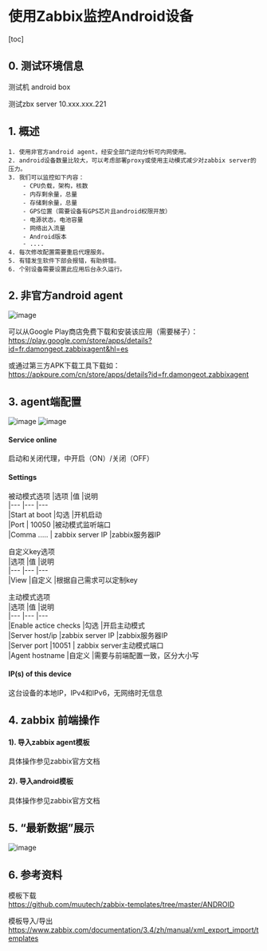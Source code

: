 # 使用Zabbix监控Android设备
[toc]

## 0. 测试环境信息

测试机 android box

测试zbx server 10.xxx.xxx.221


## 1. 概述
    1. 使用非官方android agent，经安全部门逆向分析可内网使用。
    2. android设备数量比较大，可以考虑部署proxy或使用主动模式减少对zabbix server的压力。
    3. 我们可以监控如下内容：  
        - CPU负载，架构，核数   
        - 内存剩余量，总量  
        - 存储剩余量，总量  
        - GPS位置（需要设备有GPS芯片且android权限开放）   
        - 电源状态，电池容量     
        - 网络出入流量  
        - Android版本   
        - ....
    4. 每次修改配置需要重启代理服务。
    5. 有错发生软件下部会报错，有助排错。
    6. 个别设备需要设置此应用后台永久运行。


## 2. 非官方android agent
![image](https://res.cloudinary.com/liz/image/upload/v1543398044/Android-devices-monitoring-with-Zabbix/01.jpg)

可以从Google Play商店免费下载和安装该应用（需要梯子）：   
https://play.google.com/store/apps/details?id=fr.damongeot.zabbixagent&hl=es  

或通过第三方APK下载工具下载如：  
https://apkpure.com/cn/store/apps/details?id=fr.damongeot.zabbixagent


## 3. agent端配置
![image](https://res.cloudinary.com/liz/image/upload/v1543397973/Android-devices-monitoring-with-Zabbix/002.jpg)
![image](https://res.cloudinary.com/liz/image/upload/v1543397974/Android-devices-monitoring-with-Zabbix/003.jpg)

#### Service online 
启动和关闭代理，中开启（ON）/关闭（OFF）  

#### Settings
被动模式选项
|选项          |值                 |说明  
|---           |---                |---  
|Start at boot |勾选               |开机启动  
|Port          | 10050             |被动模式监听端口  
|Comma .....   | zabbix server IP  |zabbix服务器IP   

自定义key选项  
|选项  |值     |说明  
|---   |---    |---  
|View  |自定义 |根据自己需求可以定制key  

主动模式选项  
|选项                 |值                |说明  
|---                  |---               |---  
|Enable actice checks |勾选              |开启主动模式  
|Server host/ip       |zabbix server IP  |zabbix服务器IP  
|Server port          |10051             | zabbix server主动模式端口  
|Agent hostname       |自定义            |需要与前端配置一致，区分大小写  

#### IP(s) of this device
这台设备的本地IP，IPv4和IPv6，无网络时无信息

## 4. zabbix 前端操作
#### 1). 导入zabbix agent模板
具体操作参见zabbix官方文档

#### 2). 导入android模板  
具体操作参见zabbix官方文档


## 5. “最新数据”展示
![image](https://res.cloudinary.com/liz/image/upload/v1543397976/Android-devices-monitoring-with-Zabbix/04.jpg)


## 6. 参考资料
模板下载  
https://github.com/muutech/zabbix-templates/tree/master/ANDROID

模板导入/导出  
https://www.zabbix.com/documentation/3.4/zh/manual/xml_export_import/templates
